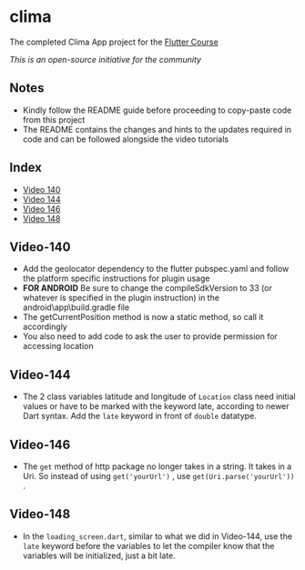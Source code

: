 # clima

The completed Clima App project for the [Flutter Course](https://www.udemy.com/course/flutter-bootcamp-with-dart/)

*This is an open-source initiative for the community*

## Notes
- Kindly follow the README guide before proceeding to copy-paste code from this project
- The README contains the changes and hints to the updates required in code and can be followed alongside the video tutorials

## Index
- [Video 140](#Video-140)
- [Video 144](#Video-144)
- [Video 146](#Video-146)
- [Video 148](#Video-148)

## Video-140
- Add the geolocator dependency to the flutter pubspec.yaml and follow the platform specific instructions for plugin usage
- **FOR ANDROID** Be sure to change the compileSdkVersion to 33 (or whatever is specified in the plugin instruction) in the android\app\build.gradle file
- The getCurrentPosition method is now a static method, so call it accordingly
- You also need to add code to ask the user to provide permission for accessing location

## Video-144
- The 2 class variables latitude and longitude of ```Location``` class need initial values or have to be marked with the keyword late, according to newer Dart syntax. Add the ```late``` keyword in front of ```double``` datatype.

## Video-146
- The ```get``` method of http package no longer takes in a string. It takes in a Uri. So instead of using ```get('yourUrl')``` , use ```get(Uri.parse('yourUrl'))``` .

## Video-148
- In the ```loading_screen.dart```, similar to what we did in Video-144, use the ```late``` keyword before the variables to let the compiler know that the variables will be initialized, just a bit late.
